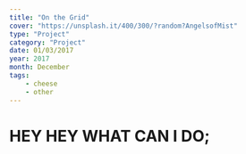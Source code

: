 ```yaml
---
title: "On the Grid"
cover: "https://unsplash.it/400/300/?random?AngelsofMist"
type: "Project"
category: "Project"
date: 01/03/2017
year: 2017
month: December
tags:
    - cheese
    - other
---
```



# HEY HEY WHAT CAN I DO;